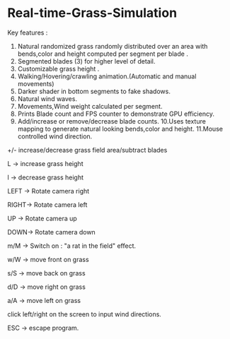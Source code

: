 # Real-time-Grass-Simulation


Key features :

1. Natural randomized grass randomly distributed over an area with bends,color and height computed per segment per blade .
2. Segmented blades (3) for higher level of detail.
3. Customizable grass height .
4. Walking/Hovering/crawling animation.(Automatic and manual movements)
5. Darker shader in bottom segments to fake shadows.
6. Natural wind waves.
7. Movements,Wind weight calculated per segment.
8. Prints Blade count and FPS counter to demonstrate GPU efficiency.
9. Add/increase or remove/decrease blade counts.
10.Uses texture mapping to generate natural looking bends,color and height.
11.Mouse controlled wind direction.


+/- increase/decrease grass field area/subtract blades

L -> increase grass height

l -> decrease grass height

LEFT -> Rotate camera right

RIGHT-> Rotate camera left

UP -> Rotate camera up

DOWN-> Rotate camera down

m/M -> Switch on : "a rat in the field" effect.

w/W ->  move front on grass 

s/S -> move back on grass 

d/D -> move right on grass 

a/A -> move left on grass 

click left/right on the screen to input wind directions.

ESC -> escape program.
